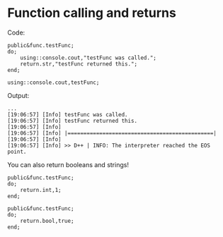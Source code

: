 # Function calling and returns

Code:
```pawn
public&func.testFunc;
do;
	using::console.cout,"testFunc was called.";
	return.str,"testFunc returned this.";
end;

using::console.cout,testFunc;
```
Output:
```
...
[19:06:57] [Info] testFunc was called.
[19:06:57] [Info] testFunc returned this.
[19:06:57] [Info]                                                
[19:06:57] [Info] |==============================================|
[19:06:57] [Info]                                                
[19:06:57] [Info] >> D++ | INFO: The interpreter reached the EOS point.
```

You can also return booleans and strings!

```pawn
public&func.testFunc;
do;
	return.int,1;
end;

public&func.testFunc;
do;
	return.bool,true;
end;
```